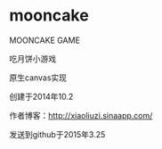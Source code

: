 # mooncake
MOONCAKE  GAME

吃月饼小游戏

原生canvas实现

创建于2014年10.2

作者博客：http://xiaoliuzi.sinaapp.com/

发送到github于2015年3.25
